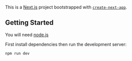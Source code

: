 This is a [Next.js](https://nextjs.org/) project bootstrapped with [`create-next-app`](https://github.com/vercel/next.js/tree/canary/packages/create-next-app).

## Getting Started
You will need [node.js](https://nodejs.org/en/)

First install dependencies then run the development server:

```bash
npm run dev
```